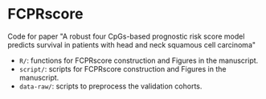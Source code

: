 # FCPRscore

Code for paper "A robust four CpGs-based prognostic risk score model predicts 
survival in patients with head and neck squamous cell carcinoma"

- `R/`: functions for FCPRscore construction and Figures in the manuscript.
- `script/`: scripts for FCPRscore construction and Figures in the manuscript.
- `data-raw/`: scripts to preprocess the validation cohorts.
